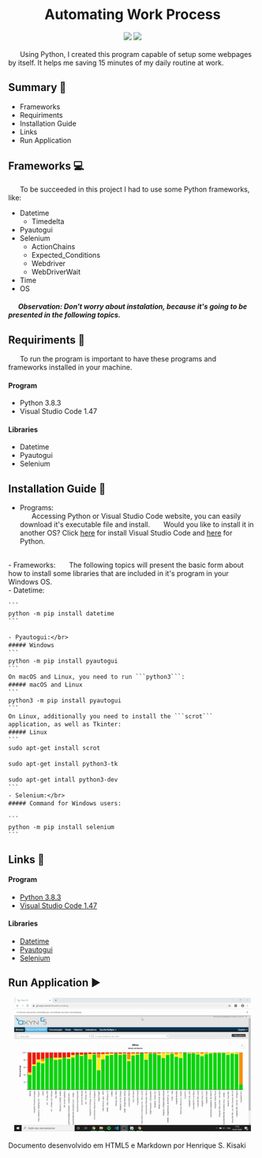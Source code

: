   <h1><div align='center'>Automating Work Process</div></h1>
<div align='center'>
    <img src="http://img.shields.io/static/v1?label=python%20&message=3.8.3&color=blue&logo=python"/>
    <img src="http://img.shields.io/static/v1?label=status%20&message=in progress&color=yellow"/>
</div>
</br>
&nbsp;&nbsp;&nbsp;&nbsp;&nbsp;&nbsp;Using Python, I created this program capable of setup some webpages by itself. It helps me saving 15 minutes of my daily routine at work.

## Summary :pushpin:
- Frameworks
- Requiriments
- Installation Guide
- Links
- Run Application

## Frameworks :computer: 
&nbsp;&nbsp;&nbsp;&nbsp;&nbsp;&nbsp;To be succeeded in this project I had to use some Python frameworks, like:
- Datetime
  - Timedelta
- Pyautogui
- Selenium
  - ActionChains
  - Expected_Conditions
  - Webdriver
  - WebDriverWait
- Time
- OS

##### &nbsp;&nbsp;&nbsp;&nbsp;&nbsp;&nbsp;Observation: Don't worry about instalation, because it's going to be presented in the following topics.

## Requiriments :memo:
&nbsp;&nbsp;&nbsp;&nbsp;&nbsp;&nbsp;To run the program is important to have these programs and frameworks installed in your machine.
#### Program
- Python 3.8.3
- Visual Studio Code 1.47
#### Libraries
- Datetime
- Pyautogui
- Selenium

## Installation Guide :book:
- Programs:</br>
&nbsp;&nbsp;&nbsp;&nbsp;&nbsp;&nbsp;Accessing Python or Visual Studio Code website, you can easily download it's executable file and install.
&nbsp;&nbsp;&nbsp;&nbsp;&nbsp;&nbsp;Would you like to install it in another OS? Click [here](https://code.visualstudio.com/docs/setup/setup-overview) for install Visual Studio Code and [here](https://www.python.org/downloads/) for Python.
</br>
- Frameworks:
&nbsp;&nbsp;&nbsp;&nbsp;&nbsp;&nbsp;The following topics will present the basic form about how to install some libraries that are included in it's program in your Windows OS.</br>
    - Datetime:</br>

    ```
    python -m pip install datetime
    ```
    
    - Pyautogui:</br>
    ##### Windows
    ```
    python -m pip install pyautogui
    ```
    On macOS and Linux, you need to run ```python3```:
    ##### macOS and Linux
    ```
    python3 -m pip install pyautogui
    ```
    On Linux, additionally you need to install the ```scrot``` application, as well as Tkinter:
    ##### Linux
    ```
    sudo apt-get install scrot

    sudo apt-get install python3-tk

    sudo apt-get intall python3-dev
    ```
    - Selenium:</br>
    ##### Command for Windows users:
    
    ```
    python -m pip install selenium
    ```

## Links :link:
#### Program
- [Python 3.8.3](https://www.python.org/)
- [Visual Studio Code 1.47](https://code.visualstudio.com/)
#### Libraries
- [Datetime](https://docs.python.org/3/library/datetime.html#)
- [Pyautogui](https://pyautogui.readthedocs.io/en/latest/)
- [Selenium](https://selenium-python.readthedocs.io/)

## Run Application :arrow_forward: 
<div align="center">
    <img src="setup.gif" width="480" height="270">
</div>
</br>
Documento desenvolvido em HTML5 e Markdown por Henrique S. Kisaki
